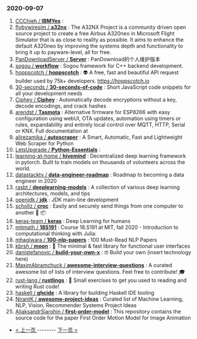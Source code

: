 ### 2020-09-07 
1. [
        CCChieh /
**IBMYes**](https://github.com/CCChieh/IBMYes) : 
1. [
        flybywiresim /
**a32nx**](https://github.com/flybywiresim/a32nx) : The A32NX Project is a community driven open source project to create a free Airbus A320neo in Microsoft Flight Simulator that is as close to reality as possible. It aims to enhance the default A320neo by improving the systems depth and functionality to bring it up to payware-level, all for free.
1. [
        PanDownloadServer /
**Server**](https://github.com/PanDownloadServer/Server) : PanDownload的个人维护版本
1. [
        sogou /
**workflow**](https://github.com/sogou/workflow) : Sogou framework for C++ backend development.
1. [
        hoppscotch /
**hoppscotch**](https://github.com/hoppscotch/hoppscotch) : 👽 A free, fast and beautiful API request builder used by 75k+ developers. https://hoppscotch.io
1. [
        30-seconds /
**30-seconds-of-code**](https://github.com/30-seconds/30-seconds-of-code) : Short JavaScript code snippets for all your development needs
1. [
        Ciphey /
**Ciphey**](https://github.com/Ciphey/Ciphey) : Automatically decode encryptions without a key, decode encodings, and crack hashes
1. [
        arendst /
**Tasmota**](https://github.com/arendst/Tasmota) : Alternative firmware for ESP8266 with easy configuration using webUI, OTA updates, automation using timers or rules, expandability and entirely local control over MQTT, HTTP, Serial or KNX. Full documentation at
1. [
        alirezamika /
**autoscraper**](https://github.com/alirezamika/autoscraper) : A Smart, Automatic, Fast and Lightweight Web Scraper for Python
1. [
        LetsUpgrade /
**Python-Essentials**](https://github.com/LetsUpgrade/Python-Essentials) : 
1. [
        learning-at-home /
**hivemind**](https://github.com/learning-at-home/hivemind) : Decentralized deep learning framework in pytorch. Built to train models on thousands of volunteers across the world.
1. [
        datastacktv /
**data-engineer-roadmap**](https://github.com/datastacktv/data-engineer-roadmap) : Roadmap to becoming a data engineer in 2020
1. [
        rasbt /
**deeplearning-models**](https://github.com/rasbt/deeplearning-models) : A collection of various deep learning architectures, models, and tips
1. [
        openjdk /
**jdk**](https://github.com/openjdk/jdk) : JDK main-line development
1. [
        schollz /
**croc**](https://github.com/schollz/croc) : Easily and securely send things from one computer to another 🐊 📦
1. [
        keras-team /
**keras**](https://github.com/keras-team/keras) : Deep Learning for humans
1. [
        mitmath /
**18S191**](https://github.com/mitmath/18S191) : Course 18.S191 at MIT, fall 2020 - Introduction to computational thinking with Julia:
1. [
        mhagiwara /
**100-nlp-papers**](https://github.com/mhagiwara/100-nlp-papers) : 100 Must-Read NLP Papers
1. [
        kbrsh /
**moon**](https://github.com/kbrsh/moon) : 🌙 The minimal & fast library for functional user interfaces
1. [
        danistefanovic /
**build-your-own-x**](https://github.com/danistefanovic/build-your-own-x) : 🤓 Build your own (insert technology here)
1. [
        MaximAbramchuck /
**awesome-interview-questions**](https://github.com/MaximAbramchuck/awesome-interview-questions) : A curated awesome list of lists of interview questions. Feel free to contribute! 🎓
1. [
        rust-lang /
**rustlings**](https://github.com/rust-lang/rustlings) : 🦀 Small exercises to get you used to reading and writing Rust code!
1. [
        haskell /
**ghcide**](https://github.com/haskell/ghcide) : A library for building Haskell IDE tooling
1. [
        NirantK /
**awesome-project-ideas**](https://github.com/NirantK/awesome-project-ideas) : Curated list of Machine Learning, NLP, Vision, Recommender Systems Project Ideas
1. [
        AliaksandrSiarohin /
**first-order-model**](https://github.com/AliaksandrSiarohin/first-order-model) : This repository contains the source code for the paper First Order Motion Model for Image Animation 

- [ < 上一页 ](https://github.com/able8/github-trending-daily-record/blob/master/2020-09-06.md) -------- [ 下一页 > ](https://github.com/able8/github-trending-daily-record/blob/master/2020-09-08.md)